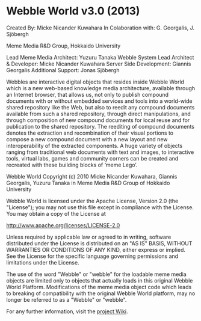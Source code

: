 # Webble World v3.0 (2013)

Created By: Micke Nicander Kuwahara
In Colaboration with: G. Georgalis, J. Sjöbergh 

Meme Media R&D Group, Hokkaido University

Lead Meme Media Architect: Yuzuru Tanaka
Webble System Lead Architect & Developer: Micke Nicander Kuwahara
Server Side Development: Giannis Georgalis
Additional Support: Jonas Sjöbergh

Webbles are interactive digital objects that resides inside
Webble World which is a new web-based knowledge media
architecture, available through an Internet browser, that
allows us, not only to publish compound documents with or
without embedded services and tools into a world-wide shared
repository like the Web, but also to reedit any compound
documents available from such a shared repository, through
direct manipulations, and through composition of new compound
documents for local reuse and for publication to the shared
repository. The reediting of compound documents denotes the
extraction and recombination of their visual portions to
compose a new compound document with a new layout and new
interoperability of the extracted components. A huge variety
of objects ranging from traditional web documents with text
and images, to interactive tools, virtual labs, games and
community corners can be created and recreated with these
building blocks of ‘meme Lego’.

Webble World 
<IntelligentPad system for the web>
Copyright (c) 2010 Micke Nicander Kuwahara, Giannis Georgalis, Yuzuru Tanaka in Meme Media R&D Group of Hokkaido University

Webble World is licensed under the Apache License, Version 2.0 (the "License");
you may not use this file except in compliance with the License.
You may obtain a copy of the License at

http://www.apache.org/licenses/LICENSE-2.0

Unless required by applicable law or agreed to in writing, software
distributed under the License is distributed on an "AS IS" BASIS,
WITHOUT WARRANTIES OR CONDITIONS OF ANY KIND, either express or implied.
See the License for the specific language governing permissions and
limitations under the License.

The use of the word "Webble" or "webble" for the loadable meme media objects are limited 
only to objects that actually loads in this original Webble World Platform. Modifications 
of the meme media object code which leads to breaking of compatibility with the original
Webble World platform, may no longer be referred to as a "Webble" or "webble".

For any further information, visit the [project Wiki](https://bitbucket.org/mkuwahara/wblwrld3/wiki/Home).
